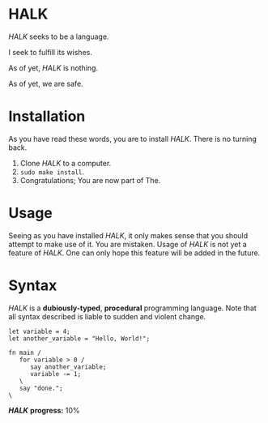 # HALK

*HALK* seeks to be a language.

I seek to fulfill its wishes.

As of yet, *HALK* is nothing.

As of yet, we are safe.

# Installation

As you have read these words, you are to install *HALK*.
There is no turning back.

1. Clone *HALK* to a computer.
2. `sudo make install`.
3. Congratulations; You are now part of The.

# Usage

Seeing as you have installed *HALK*, it only makes sense that you should attempt to make use of it.
You are mistaken.
Usage of *HALK* is not yet a feature of *HALK*.
One can only hope this feature will be added in the future.


# Syntax

*HALK* is a **dubiously-typed**, **procedural** programming language. 
Note that all syntax described is liable to sudden and violent change.

```HALK
let variable = 4;
let another_variable = "Hello, World!";

fn main /
   for variable > 0 /
      say another_variable;
      variable -= 1;
   \
   say "done.";
\
```

***HALK*** **progress:** 10%
